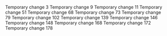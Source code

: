 Temporary change 3
Temporary change 9
Temporary change 11
Temporary change 51
Temporary change 68
Temporary change 73
Temporary change 79
Temporary change 102
Temporary change 139
Temporary change 146
Temporary change 148
Temporary change 168
Temporary change 172
Temporary change 178

